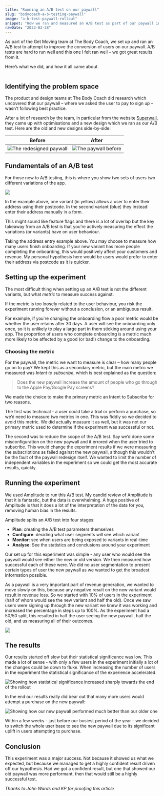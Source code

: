 ```yaml
---
title: "Running an A/B test on our paywall"
slug: "bodycoach-a-b-testing-paywall"
image: "a-b-test-paywall-rollout"
snippet: "How we ran and measured an A/B test as part of our paywall increasing our subscription rates by 10%"
rawDate: "2023-03-28"
---
```

As part of the Get Moving team at The Body Coach, we set up and ran an A/B test to attempt to improve the conversion of users on our paywall. A/B tests are hard to run well and this one I felt ran well – we got great results from it.

Here’s what we did, and how it all came about.

```toc
```


## Identifying the problem space

The product and design teams at The Body Coach did research which uncovered that our paywall – where we asked the user to pay to sign up – wasn't following best practice.

After a lot of research by the team, in particular from the website [Superwall](https://www.paywallscreens.com/), they came up with optimisations and a new design which we ran as our A/B test. Here are the old and new designs side-by-side:

| Before                                           | After                                         |
|--------------------------------------------------|-----------------------------------------------|
| ![The redesigned paywall](joe-paywall-after.jpg) | ![The paywall before](joe-paywall-before.jpg) |

## Fundamentals of an A/B test

For those new to A/B testing, this is where you show two sets of users two different variations of the app.

![](a-b-test-flow.png)

In the example above, one variant (in yellow) allows a user to enter their address using their postcode. In the second variant (blue) they instead enter their address manually in a form.

This might sound like feature flags and there is a lot of overlap but the key takeaway from an A/B test is that you're actively measuring the effect the variations (or variants) have on user behaviour.

Taking the address entry example above. You may choose to measure how many users finish onboarding. If your new variant has more people completing the onboarding, this would positively affect your customers and revenue. My personal hypothesis here would be users would prefer to enter their address via postcode as it is quicker. 

## Setting up the experiment

The most difficult thing when setting up an A/B test is not the different variants, but what *metric* to measure success against.

If the metric is too loosely related to the user behaviour, you risk the experiment running forever without a conclusion, or an ambiguous result.

For example, if you're changing the onboarding flow a poor metric would be whether the user retains after 30 days. A user will see the onboarding only once, so it is unlikely to play a large part in them sticking around using your app. The proportion of users who complete onboarding is a metric much more likely to be affected by a good (or bad!) change to the onboarding.

### Choosing the metric

For the paywall, the metric we want to measure is clear – how many people go on to pay? We kept this as a secondary metric, but the main metric we measured was *Intent to subscribe*, which is best explained as the question:

> Does the new paywall increase the amount of people who go through to the Apple Pay/Google Pay screens?

We made the choice to make the primary metric an Intent to Subscribe for two reasons. 

The first was technical - a user could take a trial or perform a purchase, so we’d need to measure two metrics in one. This was fiddly so we decided to avoid this metric. We did actually measure it as well, but it was not our primary metric used to determine if the experiment was successful or not.

The second was to reduce the scope of the A/B test. Say we’d done some misconfiguration on the new paywall and it errored when the user tried to subscribe. This would change the experiment results if we were measuring the subscriptions as failed against the new paywall, although this wouldn’t be the fault of the paywall redesign itself. We wanted to limit the number of independent variables in the experiment so we could get the most accurate results, quickly.

## Running the experiment

We used Amplitude to run this A/B test. My candid review of Amplitude is that it is fantastic, but the data is overwhelming. A huge positive of Amplitude is that it does a lot of the interpretation of the data for you, removing human bias in the results. 

Amplitude splits an A/B test into four stages:
- **Plan**: creating the A/B test parameters themselves
- **Configure**: deciding what user segments will see which variant
- **Monitor**: see when users are being exposed to variants in real-time
- **Analyse**: See the statistics and conclusions around your experiment

Our set up for this experiment was simple - any user who would see the paywall would see either the new or old version. We then measured how successful each of these were. We did no user segmentation to present certain types of user the new paywall as we wanted to get the broadest information possible.

As a paywall is a very important part of revenue generation, we wanted to move slowly on this, because any negative result on the new variant would result in revenue loss. So we started with 10% of users in the experiment (half of whom would see the new variant and half the old). Once we saw users were signing up through the new variant we knew it was working and increased the percentage in steps up to 100%. As the experiment had a 50/50 split, this resulted in half the user seeing the new paywall, half the old, and us measuring all of their outcomes.

![](a-b-test-paywall-rollout.jpg)

## The results

Our results started off slow but their statistical significance was low. This made a lot of sense - with only a few users in the experiment initially a lot of the changes could be down to fluke. When increasing the number of users in the experiment the statistical significance of the experience accelerated.

![Showing how statistical significance increased sharply towards the end of the rollout](a-b-test-confidence.png)

In the end our results really did bear out that many more users would attempt a purchase on the new paywall:

![Showing how our new paywall performed much better than our older one](a-b-test-results.png)

Within a few weeks - just before our busiest period of the year - we decided to switch the whole user base to see the new paywall due to its significant uplift in users attempting to purchase.

## Conclusion

This experiment was a major success. Not because it showed us what we expected, but because we managed to get a highly confident result driven off our hypothesis. Had we got a confident result, but one that showed our old paywall was more performant, then that would still be a highly successful test.

_Thanks to John Wards and KP for proofing this article_
